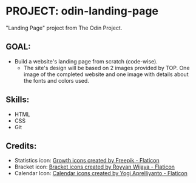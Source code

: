 # PROJECT: odin-landing-page
"Landing Page" project from The Odin Project.

## GOAL:
*   Build a website's landing page from scratch (code-wise).
    *   The site's design will be based on 2 images provided by TOP. One image of the completed website and one image with details about the fonts and colors used. 

##  Skills:
*   HTML
*   CSS
*   Git

## Credits:
*   Statistics icon: <a href="https://www.flaticon.com/free-icons/growth" title="growth icons">Growth icons created by Freepik - Flaticon</a>
*   Bracket icon: <a href="https://www.flaticon.com/free-icons/bracket" title="bracket icons">Bracket icons created by Royyan Wijaya - Flaticon</a>
*   Calendar Icon: <a href="https://www.flaticon.com/free-icons/calendar" title="calendar icons">Calendar icons created by Yogi Aprelliyanto - Flaticon</a>